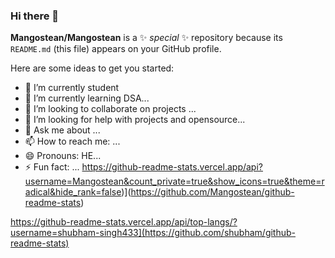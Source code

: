 ### Hi there 👋


**Mangostean/Mangostean** is a ✨ _special_ ✨ repository because its `README.md` (this file) appears on your GitHub profile.

Here are some ideas to get you started:

- 🔭 I’m currently student
- 🌱 I’m currently learning DSA...
- 👯 I’m looking to collaborate on projects ...
- 🤔 I’m looking for help with projects and opensource...
- 💬 Ask me about ...
- 📫 How to reach me: ...
- 😄 Pronouns: HE...
- ⚡ Fun fact: ...
https://github-readme-stats.vercel.app/api?username=Mangostean&count_private=true&show_icons=true&theme=radical&hide_rank=false)](https://github.com/Mangostean/github-readme-stats)

https://github-readme-stats.vercel.app/api/top-langs/?username=shubham-singh433](https://github.com/shubham/github-readme-stats)
